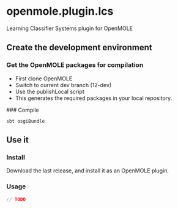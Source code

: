 # openmole.plugin.lcs

Learning Classifier Systems plugin for OpenMOLE

## Create the development environment


### Get the OpenMOLE packages for compilation

* First clone OpenMOLE
* Switch to current dev branch (12-dev)
* Use the publishLocal script 
* This generates the required packages in your local repository. 

### Compile 

`sbt osgiBundle`


## Use it 

### Install

Download the last release, and install it as an OpenMOLE plugin.

### Usage 

```scala
// TODO
```